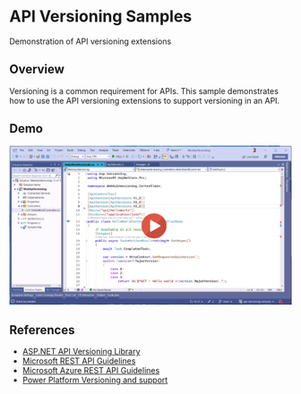 # API Versioning Samples
Demonstration of API versioning extensions

## Overview

Versioning is a common requirement for APIs. This sample demonstrates how to use the API versioning extensions to support versioning in an API.

## Demo

[![Watch the video](doc/ApiVersioning-Creation.png)](https://github.com/dvoituron-msft/api-versioning-samples/blob/main/doc/ApiVersioning-Creation.mp4)

## References

- [ASP.NET API Versioning Library](https://github.com/dotnet/aspnet-api-versioning)
- [Microsoft REST API Guidelines](https://github.com/Microsoft/api-guidelines/blob/master/Guidelines.md#12-versioning)
- [Microsoft Azure REST API Guidelines](https://github.com/microsoft/api-guidelines/blob/vNext/azure/Guidelines.md#api-versioning)
- [Power Platform Versioning and support](https://learn.microsoft.com/en-us/power-platform/admin/programmability-versioning-support)